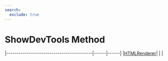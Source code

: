 ```yaml
---
search:
  exclude: true
---
```


<h1 class="heading"><span class="name">ShowDevTools Method</span></h1>

|------------------------------------------|------|------|
|[HTMLRenderer](../objects/htmlrenderer.md)|&nbsp;|&nbsp;|
